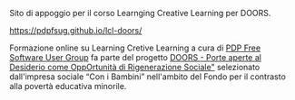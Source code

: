 Sito di appoggio per il corso Learnging Creative Learning per DOORS.

https://pdpfsug.github.io/lcl-doors/

Formazione online su Learning Cretive Learning a cura di <a href="https://pdp.linux.it/" title="Sito PDP">PDP Free Software User Group</a> fa parte del progetto <a href="https://percorsiconibambini.it/doors/" title="Scheda progetto DOORS">DOORS - Porte aperte al Desiderio come OppOrtunità di Rigenerazione Sociale"</a> selezionato dall'impresa sociale “Con i Bambini” nell'ambito del Fondo per il contrasto alla povertà educativa minorile.
